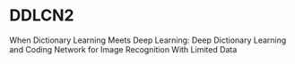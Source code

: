 # DDLCN2
When Dictionary Learning Meets Deep Learning: Deep Dictionary Learning and Coding Network for Image Recognition With Limited Data
